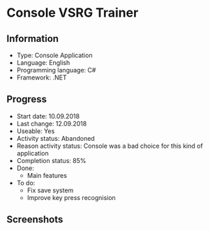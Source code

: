# Console VSRG Trainer
 
## Information
- Type: Console Application
- Language: English
- Programming language: C#
- Framework: .NET
	
	
## Progress
- Start date: 10.09.2018
- Last change: 12.09.2018
- Useable: Yes
- Activity status: Abandoned
- Reason activity status: Console was a bad choice for this kind of application
- Completion status: 85%
- Done:
	- Main features
- To do:
	- Fix save system
	- Improve key press recognision


## Screenshots
